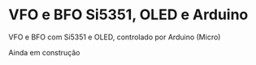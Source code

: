 # VFO e BFO Si5351, OLED e Arduino 
VFO e BFO com Si5351 e OLED,  controlado por Arduino (Micro) 

Ainda em construção 
